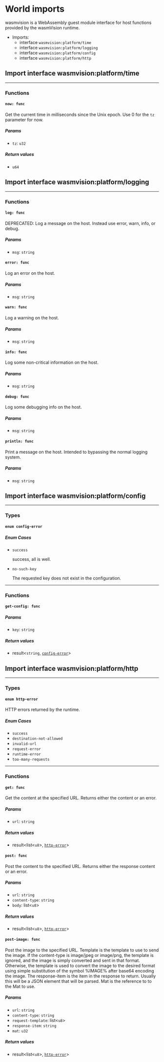 # <a id="imports"></a>World imports

wasmvision is a WebAssembly guest module interface for host functions provided by the wasmVision runtime.

 - Imports:
    - interface `wasmvision:platform/time`
    - interface `wasmvision:platform/logging`
    - interface `wasmvision:platform/config`
    - interface `wasmvision:platform/http`

## <a id="wasmvision_platform_time"></a>Import interface wasmvision:platform/time


----

### Functions

#### <a id="now"></a>`now: func`

Get the current time in milliseconds since the Unix epoch. Use 0 for the `tz` parameter for now.

##### Params

- <a id="now.tz"></a>`tz`: `u32`

##### Return values

- <a id="now.0"></a> `u64`

## <a id="wasmvision_platform_logging"></a>Import interface wasmvision:platform/logging


----

### Functions

#### <a id="log"></a>`log: func`

DEPRECATED: Log a message on the host.
Instead use error, warn, info, or debug.

##### Params

- <a id="log.msg"></a>`msg`: `string`

#### <a id="error"></a>`error: func`

Log an error on the host.

##### Params

- <a id="error.msg"></a>`msg`: `string`

#### <a id="warn"></a>`warn: func`

Log a warning on the host.

##### Params

- <a id="warn.msg"></a>`msg`: `string`

#### <a id="info"></a>`info: func`

Log some non-critical information on the host.

##### Params

- <a id="info.msg"></a>`msg`: `string`

#### <a id="debug"></a>`debug: func`

Log some debugging info on the host.

##### Params

- <a id="debug.msg"></a>`msg`: `string`

#### <a id="println"></a>`println: func`

Print a message on the host. Intended to bypassing the normal logging system.

##### Params

- <a id="println.msg"></a>`msg`: `string`

## <a id="wasmvision_platform_config"></a>Import interface wasmvision:platform/config


----

### Types

#### <a id="config_error"></a>`enum config-error`


##### Enum Cases

- <a id="config_error.success"></a>`success`
  <p>success, all is well.

- <a id="config_error.no_such_key"></a>`no-such-key`
  <p>The requested key does not exist in the configuration.

----

### Functions

#### <a id="get_config"></a>`get-config: func`


##### Params

- <a id="get_config.key"></a>`key`: `string`

##### Return values

- <a id="get_config.0"></a> result<`string`, [`config-error`](#config_error)>

## <a id="wasmvision_platform_http"></a>Import interface wasmvision:platform/http


----

### Types

#### <a id="http_error"></a>`enum http-error`

HTTP errors returned by the runtime.

##### Enum Cases

- <a id="http_error.success"></a>`success`
- <a id="http_error.destination_not_allowed"></a>`destination-not-allowed`
- <a id="http_error.invalid_url"></a>`invalid-url`
- <a id="http_error.request_error"></a>`request-error`
- <a id="http_error.runtime_error"></a>`runtime-error`
- <a id="http_error.too_many_requests"></a>`too-many-requests`
----

### Functions

#### <a id="get"></a>`get: func`

Get the content at the specified URL.
Returns either the content or an error.

##### Params

- <a id="get.url"></a>`url`: `string`

##### Return values

- <a id="get.0"></a> result<list<`u8`>, [`http-error`](#http_error)>

#### <a id="post"></a>`post: func`

Post the content to the specified URL.
Returns either the response content or an error.

##### Params

- <a id="post.url"></a>`url`: `string`
- <a id="post.content_type"></a>`content-type`: `string`
- <a id="post.body"></a>`body`: list<`u8`>

##### Return values

- <a id="post.0"></a> result<list<`u8`>, [`http-error`](#http_error)>

#### <a id="post_image"></a>`post-image: func`

Post the image to the specified URL.
Template is the template to use to send the image.
If the content-type is image/jpeg or image/png, the template is ignored, and the image is simply converted and sent in that format.
Otherwise, the template is used to convert the image to the desired format using simple substitution of the symbol %IMAGE%
after base64 encoding the image.
The response-item is the item in the response to return. Usually this will be a JSON element that will be parsed.
Mat is the reference to to the Mat to use.

##### Params

- <a id="post_image.url"></a>`url`: `string`
- <a id="post_image.content_type"></a>`content-type`: `string`
- <a id="post_image.request_template"></a>`request-template`: list<`u8`>
- <a id="post_image.response_item"></a>`response-item`: `string`
- <a id="post_image.mat"></a>`mat`: `u32`

##### Return values

- <a id="post_image.0"></a> result<list<`u8`>, [`http-error`](#http_error)>


